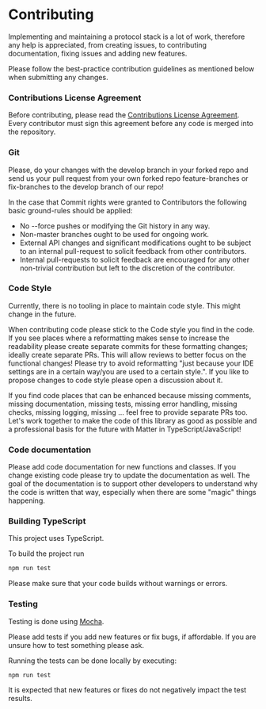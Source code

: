 # Contributing

Implementing and maintaining a protocol stack is a lot of work, therefore any
help is appreciated, from creating issues, to contributing documentation, fixing
issues and adding new features.

Please follow the best-practice contribution guidelines as mentioned below when
submitting any changes.

### Contributions License Agreement

Before contributing, please read the [Contributions License Agreement](./CLA.md).
Every contributor must sign this agreement before any code is merged into the
repository.

### Git

Please, do your changes with the develop branch in your forked repo
and send us your pull request from your own forked repo feature-branches
or fix-branches to the develop branch of our repo!

In the case that Commit rights were granted to Contributors the following basic ground-rules should be applied:

* No --force pushes or modifying the Git history in any way.
* Non-master branches ought to be used for ongoing work.
* External API changes and significant modifications ought to be subject to an internal pull-request to solicit feedback from other contributors.
* Internal pull-requests to solicit feedback are encouraged for any other non-trivial contribution but left to the discretion of the contributor.

### Code Style

Currently, there is no tooling in place to maintain code style. This might change in the future.

When contributing code please stick to the Code style you find in the code. If you see places where a reformatting makes sense to increase the readability please create separate commits for these formatting changes; ideally create separate PRs. This will allow reviews to better focus on the functional changes!
Please try to avoid reformatting "just because your IDE settings are in a certain way/you are used to a certain style.". If you like to propose changes to code style please open a discussion about it.

If you find code places that can be enhanced because missing comments, missing documentation, missing tests, missing error handling, missing checks, missing logging, missing ... feel free to provide separate PRs too.
Let's work together to make the code of this library as good as possible and a professional basis for the future with Matter in TypeScript/JavaScript!

### Code documentation
Please add code documentation for new functions and classes. If you change existing code please try to update the documentation as well. The goal of the documentation is to support other developers to understand why the code is written that way, especially when there are some "magic" things happening.

### Building TypeScript
This project uses TypeScript. 

To build the project run

``` sh
npm run test
```

Please make sure that your code builds without warnings or errors.

### Testing

Testing is done using [Mocha](https://mochajs.org/).

Please add tests if you add new features or fix bugs, if affordable. If you are unsure how to test something please ask.

Running the tests can be done locally by executing:

``` sh
npm run test
```

It is expected that new features or fixes do not negatively impact the test
results.

